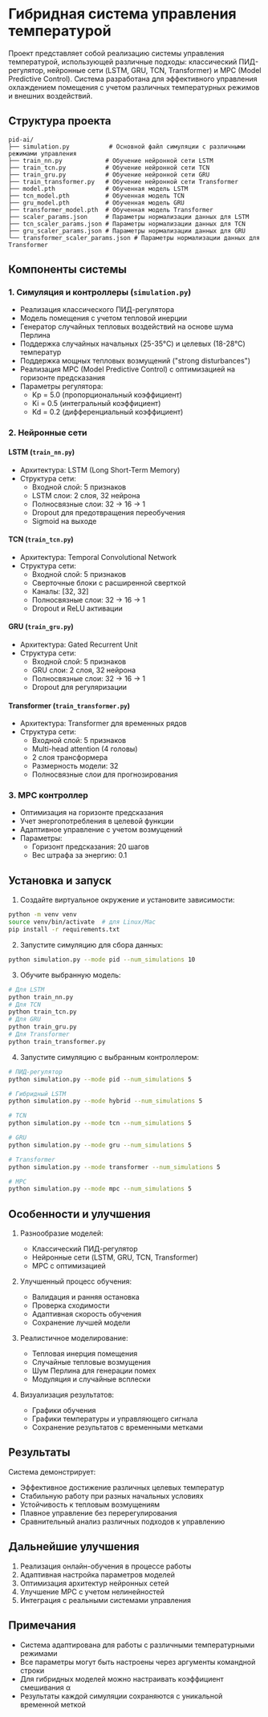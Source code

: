 # Гибридная система управления температурой

Проект представляет собой реализацию системы управления температурой, использующей различные подходы: классический ПИД-регулятор, нейронные сети (LSTM, GRU, TCN, Transformer) и MPC (Model Predictive Control). Система разработана для эффективного управления охлаждением помещения с учетом различных температурных режимов и внешних воздействий.

## Структура проекта

```
pid-ai/
├── simulation.py           # Основной файл симуляции с различными режимами управления
├── train_nn.py            # Обучение нейронной сети LSTM
├── train_tcn.py           # Обучение нейронной сети TCN
├── train_gru.py           # Обучение нейронной сети GRU
├── train_transformer.py   # Обучение нейронной сети Transformer
├── model.pth              # Обученная модель LSTM
├── tcn_model.pth          # Обученная модель TCN
├── gru_model.pth          # Обученная модель GRU
├── transformer_model.pth  # Обученная модель Transformer
├── scaler_params.json     # Параметры нормализации данных для LSTM
├── tcn_scaler_params.json # Параметры нормализации данных для TCN
├── gru_scaler_params.json # Параметры нормализации данных для GRU
└── transformer_scaler_params.json # Параметры нормализации данных для Transformer
```

## Компоненты системы

### 1. Симуляция и контроллеры (`simulation.py`)
- Реализация классического ПИД-регулятора
- Модель помещения с учетом тепловой инерции
- Генератор случайных тепловых воздействий на основе шума Перлина
- Поддержка случайных начальных (25-35°C) и целевых (18-28°C) температур
- Поддержка мощных тепловых возмущений ("strong disturbances")
- Реализация MPC (Model Predictive Control) с оптимизацией на горизонте предсказания
- Параметры регулятора:
  - Kp = 5.0 (пропорциональный коэффициент)
  - Ki = 0.5 (интегральный коэффициент)
  - Kd = 0.2 (дифференциальный коэффициент)

### 2. Нейронные сети

#### LSTM (`train_nn.py`)
- Архитектура: LSTM (Long Short-Term Memory)
- Структура сети:
  - Входной слой: 5 признаков
  - LSTM слои: 2 слоя, 32 нейрона
  - Полносвязные слои: 32 → 16 → 1
  - Dropout для предотвращения переобучения
  - Sigmoid на выходе

#### TCN (`train_tcn.py`)
- Архитектура: Temporal Convolutional Network
- Структура сети:
  - Входной слой: 5 признаков
  - Сверточные блоки с расширенной сверткой
  - Каналы: [32, 32]
  - Полносвязные слои: 32 → 16 → 1
  - Dropout и ReLU активации

#### GRU (`train_gru.py`)
- Архитектура: Gated Recurrent Unit
- Структура сети:
  - Входной слой: 5 признаков
  - GRU слои: 2 слоя, 32 нейрона
  - Полносвязные слои: 32 → 16 → 1
  - Dropout для регуляризации

#### Transformer (`train_transformer.py`)
- Архитектура: Transformer для временных рядов
- Структура сети:
  - Входной слой: 5 признаков
  - Multi-head attention (4 головы)
  - 2 слоя трансформера
  - Размерность модели: 32
  - Полносвязные слои для прогнозирования

### 3. MPC контроллер
- Оптимизация на горизонте предсказания
- Учет энергопотребления в целевой функции
- Адаптивное управление с учетом возмущений
- Параметры:
  - Горизонт предсказания: 20 шагов
  - Вес штрафа за энергию: 0.1

## Установка и запуск

1. Создайте виртуальное окружение и установите зависимости:
```bash
python -m venv venv
source venv/bin/activate  # для Linux/Mac
pip install -r requirements.txt
```

2. Запустите симуляцию для сбора данных:
```bash
python simulation.py --mode pid --num_simulations 10
```

3. Обучите выбранную модель:
```bash
# Для LSTM
python train_nn.py
# Для TCN
python train_tcn.py
# Для GRU
python train_gru.py
# Для Transformer
python train_transformer.py
```

4. Запустите симуляцию с выбранным контроллером:
```bash
# ПИД-регулятор
python simulation.py --mode pid --num_simulations 5

# Гибридный LSTM
python simulation.py --mode hybrid --num_simulations 5

# TCN
python simulation.py --mode tcn --num_simulations 5

# GRU
python simulation.py --mode gru --num_simulations 5

# Transformer
python simulation.py --mode transformer --num_simulations 5

# MPC
python simulation.py --mode mpc --num_simulations 5
```

## Особенности и улучшения

1. Разнообразие моделей:
   - Классический ПИД-регулятор
   - Нейронные сети (LSTM, GRU, TCN, Transformer)
   - MPC с оптимизацией

2. Улучшенный процесс обучения:
   - Валидация и ранняя остановка
   - Проверка сходимости
   - Адаптивная скорость обучения
   - Сохранение лучшей модели

3. Реалистичное моделирование:
   - Тепловая инерция помещения
   - Случайные тепловые возмущения
   - Шум Перлина для генерации помех
   - Модуляция и случайные всплески

4. Визуализация результатов:
   - Графики обучения
   - Графики температуры и управляющего сигнала
   - Сохранение результатов с временными метками

## Результаты

Система демонстрирует:
- Эффективное достижение различных целевых температур
- Стабильную работу при разных начальных условиях
- Устойчивость к тепловым возмущениям
- Плавное управление без перерегулирования
- Сравнительный анализ различных подходов к управлению

## Дальнейшие улучшения

1. Реализация онлайн-обучения в процессе работы
2. Адаптивная настройка параметров моделей
3. Оптимизация архитектур нейронных сетей
4. Улучшение MPC с учетом нелинейностей
5. Интеграция с реальными системами управления

## Примечания

- Система адаптирована для работы с различными температурными режимами
- Все параметры могут быть настроены через аргументы командной строки
- Для гибридных моделей можно настраивать коэффициент смешивания α
- Результаты каждой симуляции сохраняются с уникальной временной меткой